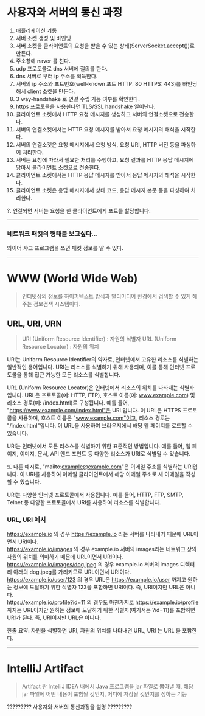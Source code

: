 # 사용자와 서버의 통신 과정
1. 애플리케이션 기동
2. 서버 소켓 생성 및 바인딩
3. 서버 소켓을 클라이언트의 요청을 받을 수 있는 상태(ServerSocket.accept())로 만든다.
4. 주소창에 naver 를 친다.
5. udp 프로토콜로 dns 서버에 질의를 한다.
6. dns 서버로 부터 ip 주소를 획득한다.
7. 서버의 ip 주소와 포트번호(well-known 포트 HTTP: 80 HTTPS: 443)를 바인딩해서 client 소켓을 만든다.
8. 3 way-handshake 로 연결 수립 가능 여부를 확인한다. 
9. https 프로토콜을 사용한다면 TLS/SSL handshake 일어난다.
10. 클라이언트 소켓에서 HTTP 요청 메시지를 생성하고 서버의 연결소켓으로 전송한다.
11. 서버의 연결소켓에서는 HTTP 요청 메시지를 받아서 요청 메시지의 해석을 시작한다.
12. 서버의 연결소켓은 요청 메시지에서 요청 방식, 요청 URI, HTTP 버전 등을 파싱하여 처리한다.
13. 서버는 요청에 따라서 필요한 처리를 수행하고, 요청 결과를 HTTP 응답 메시지에 담아서 클라이언트 소켓으로 전송한다.
14. 클라이언트 소켓에서는 HTTP 응답 메시지를 받아서 응답 메시지의 해석을 시작한다.
15. 클라이언트 소켓은 응답 메시지에서 상태 코드, 응답 메시지 본문 등을 파싱하여 처리한다.

?. 연결되면 서버는 요청을 한 클라이언트에게 포트를 할당합니다.

---
### 네트워크 패킷의 형태를 보고싶다...
와이어 샤크 프로그램을 쓰면 패킷 정보를 알 수 있다.
___
# WWW (World Wide Web)
> 인터넷상의 정보를 하이퍼텍스트 방식과 멀티미디어 환경에서 검색할 수 있게 해주는 정보검색 시스템이다.

## URL, URI, URN
> URI (Uniform Resource Identifier) : 자원의 식별자
> URL (Uniform Resource Locator) : 자원의 위치

URI는 Uniform Resource Identifier의 약자로, 인터넷에서 고유한 리소스를 식별하는 일반적인 용어입니다. URI는 리소스를 식별하기 위해 사용되며, 이를 통해 인터넷 프로토콜을 통해 접근 가능한 모든 리소스를 식별합니다.

URL (Uniform Resource Locator)은 인터넷에서 리소스의 위치를 나타내는 식별자입니다. URL은 프로토콜(예: HTTP, FTP), 호스트 이름(예: www.example.com) 및 리소스 경로(예: /index.html)로 구성됩니다.
예를 들어, "https://www.example.com/index.html"은 URL입니다. 이 URL은 HTTPS 프로토콜을 사용하며, 호스트 이름은 "www.example.com"이고, 리소스 경로는 "/index.html"입니다. 이 URL을 사용하여 브라우저에서 해당 웹 페이지를 로드할 수 있습니다.

URI는 인터넷에서 모든 리소스를 식별하기 위한 표준적인 방법입니다. 예를 들어, 웹 페이지, 이미지, 문서, API 엔드 포인트 등 다양한 리소스가 URI로 식별될 수 있습니다.

또 다른 예시로, "mailto:example@example.com"은 이메일 주소를 식별하는 URI입니다. 이 URI를 사용하여 이메일 클라이언트에서 해당 이메일 주소로 새 이메일을 작성할 수 있습니다.

URI는 다양한 인터넷 프로토콜에서 사용됩니다. 예를 들어, HTTP, FTP, SMTP, Telnet 등 다양한 프로토콜에서 URI를 사용하여 리소스를 식별합니다.

### URL, URI 예시
https://example.io 의 경우 https://example.io 라는 서버를 나타내기 때문에 URL이면서 URI이다.<br>
https://example.io/images 의 경우 example.io 서버의 images라는 네트워크 상의 자원의 위치를 의미하기 때문에 URL이면서 URI이다.<br>
https://example.io/images/dog.jpeg 의 경우 example.io 서버의 images 디렉터리 아래의 dog.jpeg를 가리키므로 URL이면서 URI이다.<br>
https://example.io/user/123 의 경우 URL은 https://example.io/user 까지고 원하는 정보에 도달하기 위한 식별자 123을 포함하면 URI이다. 즉, URI이지만 URL은 아니다.<br>
https://example.io/profile?id=11 의 경우도 마찬가지로 https://example.io/profile 까지는 URL이지만 원하는 정보에 도달하기 위한 식별자(여기서는 ?id=11)를 포함하면 URI가 된다. 즉, URI이지만 URL은 아니다.<br>

한줄 요약: 자원을 식별하면 URI, 자원의 위치를 나타내면 URL, URI 는 URL 을 포함한다.

___
# IntelliJ Artifact
> Artifact 란 IntelliJ IDEA 내에서 Java 프로그램을 jar 파일로 뽑아낼 때, 
해당 jar 파일에 어떤 내용이 포함될 것인지, 어디에 저장될 것인지를 정하는 기능

?????????
사용자와 서버의 통신과정을 설명
?????????